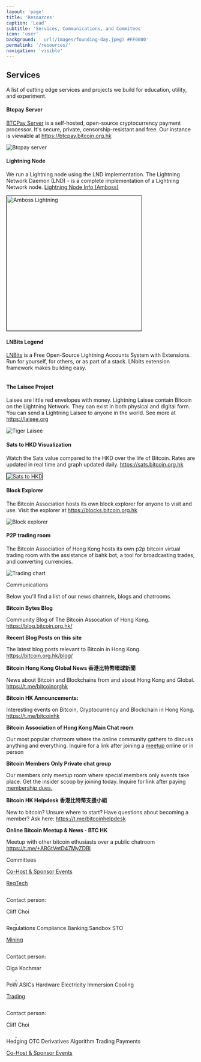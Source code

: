 ```yaml
---
layout: 'page'
title: 'Resources'
caption: 'Lead'
subtitle: 'Services, Communications, and Commitees'
icon: 'user'
background: ' url(/images/founding-day.jpeg) #FF0000'
permalink: '/resources/'
navigation: 'visible'
---
```


<div class="committees">
		<h2>Services</h2>
	<div>
			<p>A list of cutting edge services and projects we build for education, utility, and experiment.</p>
	</div>
</div>

<div class="join">
	<div class="first">
    	<div class="content">
			<h4>Btcpay Server</h4>
			<p><a href="https://btcpayserver.org" style="border:0px;margin-top: 0px;">BTCPay Server</a> is a self-hosted, open-source cryptocurrency payment processor. It's secure, private, censorship-resistant and free. Our instance is viewable at <a href="https://btcpay.bitcoin.org.hk" style="border:0px;margin-top: 0px;"> https://btcpay.bitcoin.org.hk </a></p>
		</div>
    	<img src="/images/btcpay.png" alt="Btcpay server">
   </div>
    <div class="first">
    	<div class="content">
			<h4>Lightning Node</h4>
			<p>We run a Lightning node using the LND implementation. The Lightning Network Daemon (LND) - is a complete implementation of a Lightning Network node. <a href="https://amboss.space/node/038ff6ec3fb52c23f1ea2f341bd7f9dd899766380750e4ce8c76bf12e11e1bf9a1"  style="border:0px;margin-top: 0px;"> Lightning Node Info (Amboss)</a></p>
		</div>
    	<img src="/images/amboss_ln_sm.png" style="border:1px solid #000" width="360" alt="Amboss Lightning">  
   </div>
	<div class="first">
    	<div class="content">
			<h4>LNBits Legend</h4>
			<p><a href="https://lnbits.com" style="border:0px;margin-top: 0px;"> LNBits</a> is a Free Open-Source Lightning Accounts System with Extensions. Run for yourself, for others, or as part of a stack. LNbits extension framework makes building easy. </p>
		</div>
    	<img src="/images/lnbits.png" alt="">  
   </div>
    <div class="first">
    	<div class="content">
			<h4>The Laisee Project</h4>
			<p>Laisee are little red envelopes with money. Lightning Laisee contain Bitcoin on the Lightning Network. They can exist in both physical and digital form. You can send a Lightning Laisee to anyone in the world. See more at <a href="https://laisee.org" style="border:0px;margin-top: 0px;"> https://laisee.org</a></p>
		</div>
    	<img src="/images/tiger_laisee.png" alt="Tiger Laisee">  
   </div>
    <div class="first">
    	<div class="content">
			<h4>Sats to HKD Visualization</h4>
			<p>Watch the Sats value compared to the HKD over the life of Bitcoin. Rates are updated in real time and graph updated daily. <a href="https://sats.bitcoin.org.hk" style="border:0px;margin-top: 0px;"> https://sats.bitcoin.org.hk </a></p>
		</div>
    	<img src="/images/sats_hkd.png" style="border:1px solid #000" alt="Sats to HKD">  
   </div>
    <div class="first">
    	<div class="content">
			<h4>Block Explorer</h4>
			<p>The Bitcoin Association hosts its own block explorer for anyone to visit and use. Visit the explorer at <a href="https://blocks.bitcoin.org.hk" style="border:0px;margin-top: 0px;">https://blocks.bitcoin.org.hk </a></p>
		</div>
    	<img src="/images/blocks.png" alt="Block explorer">  
   </div>
   <div class="first">
    	<div class="content">
			<h4>P2P trading room</h4>
			<p>The Bitcoin Association of Hong Kong hosts its own p2p bitcoin virtual trading room with the assistance of bahk bot, a tool for broadcasting trades, and converting currencies.</p>
		</div>
    	<img src="/images/comm5.png" alt="Trading chart">  
   </div>
</div>


<div class="committees">
	<div class="head">
		<p class="header">Communications</p>
	</div>
	<div>
		<p>Below you'll find a list of our news channels, blogs and chatrooms.</p>
	</div>
	<div class="contact">
		<div class="card">
	 		<div class="text">
				<div>
				<b>Bitcoin Bytes Blog </b> 
				<p>
				Community Blog of The Bitcoin Assocation of Hong Kong. <a href="https://blog.bitcoin.org.hk/">https://blog.bitcoin.org.hk/</a>
				</p>
				</div>
			<div>
				<b>Recent Blog Posts on this site</b>
				<p>
				The latest blog posts relevant to Bitcoin in Hong Kong.
				<a href="https://bitcoin.org.hk">https://bitcoin.org.hk/blog/</a>
				</p>
			</div>		
	</div>
	<div class="card">
	 <div class="text">
			<div>
			<b>Bitcoin Hong Kong Global News 香港比特幣環球新聞 </b>
			<p>
			News about Bitcoin and Blockchains from and about Hong Kong and Global. 
			<a href="https://t.me/bitcoinorghk">https://t.me/bitcoinorghk</a>
			</p>
			</div>
			<div>
			<b>Bitcoin HK Announcements: </b> 
			<p>
			Interesting events on Bitcoin, Cryptocurrency and Blockchain in Hong Kong. <a href="https://t.me/bitcoinhk">https://t.me/bitcoinhk</a>
			</p>
			</div>		
	</div>
	<div class="card">
		<div class="text">
			<div>
			<b>Bitcoin Association of Hong Kong Main Chat room </b> 
				<p> Our most popular chatroom where the online community gathers to discuss anything and everything. Inquire for a link after joining a <a href="/meetups"> meetup </a> online or in person	</p>
			</div>
			<div>
			<b>Bitcoin Members Only Private chat group</b>
			<p> Our members only meetup room where special members only events take place. Get the insider scoop by joining today. Inquire for link after paying <a href="/join/#join-member"> membership dues.</a></p>
			</div>
		</div>
	</div>
		<div class="card">
		<div class="text">
			<div>
			<b>Bitcoin HK Helpdesk 香港比特幣支援小組 </b> 
			<p> New to bitcoin? Unsure where to start? Have questions about becoming a member? 
				Ask here: <a href="https://t.me/bitcoinhelpdesk"> https://t.me/bitcoinhelpdesk</a></p>
			</div>
			<div>
				<b>Online Bitcoin Meetup & News - BTC HK </b> 
				<p> Meetup with other bitcoin ethusiasts over a public chatroom
				<a href="https://t.me/+ARGtVetD47MyZDBl"> https://t.me/+ARGtVetD47MyZDBl</a>
				</p>
			</div>
		</div>
	</div>
</div>

<div class="committees">
<div class="head">
	<p class="header">Committees</p>
	<a class="nbtn head_link" href="mailto:info@bitcoin.org.hk">Co-Host & Sponsor Events</a>
</div>

<div class="main">
	<div class="card">
		<div class="card-header show">
			<img src="/images/comm1.png" alt="">
			<a href="https://www.meetup.com/Bitcoin-HK/events/270269664/" class="card-date" target="_blank">
				<p>RegTech</p>
				<span>
					<img src="/images/card-calendar.svg" alt="">
				</span>
			</a>
		</div>
		<div class="contact">
			<div class="contact-person">
				<p>Contact person:</p>
				<span>Cliff Choi</span>
			</div>
			<div class="links">
				<a href="https://t.me/bitcoinhk" target="_blank">
					<svg width="24" height="24" viewBox="0 0 24 24" fill="none" xmlns="http://www.w3.org/2000/svg">
						<g clip-path="url(#clip0)">
						<path d="M9.41718 15.1814L9.02018 20.7654C9.58818 20.7654 9.83418 20.5214 10.1292 20.2284L12.7922 17.6834L18.3102 21.7244C19.3222 22.2884 20.0352 21.9914 20.3082 20.7934L23.9302 3.82141L23.9312 3.82041C24.2522 2.32441 23.3902 1.73941 22.4042 2.10641L1.11418 10.2574C-0.338822 10.8214 -0.316822 11.6314 0.867178 11.9984L6.31018 13.6914L18.9532 5.78041C19.5482 5.38641 20.0892 5.60441 19.6442 5.99841L9.41718 15.1814Z"/>
						</g>
						<defs>
						<clipPath id="clip0">
						<rect width="24" height="24" fill="white"/>
						</clipPath>
						</defs>
					</svg>
				</a>
				<a href="">
					<svg width="24" height="24" viewBox="0 0 24 24" fill="none" xmlns="http://www.w3.org/2000/svg">
						<g clip-path="url(#clip0)">
						<path d="M23.9938 24.0002V23.9992H23.9998V15.1972C23.9998 10.8912 23.0728 7.57422 18.0388 7.57422C15.6188 7.57422 13.9948 8.90222 13.3318 10.1612H13.2618V7.97622H8.48877V23.9992H13.4588V16.0652C13.4588 13.9762 13.8548 11.9562 16.4418 11.9562C18.9908 11.9562 19.0288 14.3402 19.0288 16.1992V24.0002H23.9938Z" />
						<path d="M0.395996 7.97656H5.372V23.9996H0.395996V7.97656Z" />
						<path d="M2.882 0C1.291 0 0 1.291 0 2.882C0 4.473 1.291 5.791 2.882 5.791C4.473 5.791 5.764 4.473 5.764 2.882C5.763 1.291 4.472 0 2.882 0V0Z" />
						</g>
						<defs>
						<clipPath id="clip0">
						<rect width="24" height="24" fill="white"/>
						</clipPath>
						</defs>
					</svg>
				</a>
			</div>
			<div class="tags">
				<span>Regulations</span>
				<span>Compliance</span>
				<span>Banking</span>
				<span>Sandbox</span>
				<span>STO</span>
			</div>
		</div>
	</div>
	<div class="card">
		<div class="card-header">
			<img src="/images/comm2.png" alt="">
			<a href="/committees/mining/" class="card-date" target="_blank">
				<p>Mining</p>
				<span>
					<img src="/images/card-calendar.svg" alt="">
				</span>
			</a>
		</div>
		<div class="contact">
			<div class="contact-person">
				<p>Contact person:</p>
				<span>Olga Kochmar</span>
			</div>
			<div class="links">
				<a href="https://t.me/bitcoinhk" target="_blank">
					<svg width="24" height="24" viewBox="0 0 24 24" fill="none" xmlns="http://www.w3.org/2000/svg">
						<g clip-path="url(#clip0)">
						<path d="M9.41718 15.1814L9.02018 20.7654C9.58818 20.7654 9.83418 20.5214 10.1292 20.2284L12.7922 17.6834L18.3102 21.7244C19.3222 22.2884 20.0352 21.9914 20.3082 20.7934L23.9302 3.82141L23.9312 3.82041C24.2522 2.32441 23.3902 1.73941 22.4042 2.10641L1.11418 10.2574C-0.338822 10.8214 -0.316822 11.6314 0.867178 11.9984L6.31018 13.6914L18.9532 5.78041C19.5482 5.38641 20.0892 5.60441 19.6442 5.99841L9.41718 15.1814Z"/>
						</g>
						<defs>
						<clipPath id="clip0">
						<rect width="24" height="24" fill="white"/>
						</clipPath>
						</defs>
					</svg>
				</a>
				<a href="">
					<svg width="24" height="24" viewBox="0 0 24 24" fill="none" xmlns="http://www.w3.org/2000/svg">
						<g clip-path="url(#clip0)">
						<path d="M23.9938 24.0002V23.9992H23.9998V15.1972C23.9998 10.8912 23.0728 7.57422 18.0388 7.57422C15.6188 7.57422 13.9948 8.90222 13.3318 10.1612H13.2618V7.97622H8.48877V23.9992H13.4588V16.0652C13.4588 13.9762 13.8548 11.9562 16.4418 11.9562C18.9908 11.9562 19.0288 14.3402 19.0288 16.1992V24.0002H23.9938Z" />
						<path d="M0.395996 7.97656H5.372V23.9996H0.395996V7.97656Z" />
						<path d="M2.882 0C1.291 0 0 1.291 0 2.882C0 4.473 1.291 5.791 2.882 5.791C4.473 5.791 5.764 4.473 5.764 2.882C5.763 1.291 4.472 0 2.882 0V0Z" />
						</g>
						<defs>
						<clipPath id="clip0">
						<rect width="24" height="24" fill="white"/>
						</clipPath>
						</defs>
					</svg>
				</a>
			</div>
			<div class="tags">
				<span>PoW</span>
				<span>ASICs</span>
				<span>Hardware</span>
				<span>Electricity</span>
				<span>Immersion Cooling</span>
			</div>
		</div>
	</div>
	<div class="card">
		<div class="card-header">
			<img src="/images/comm5.png" alt="">
			<a href="https://t.me/bitcoinhk" class="card-date" target="_blank">
				<p>Trading </p>
				<span>
					<img src="/images/card-calendar.svg" alt="">
				</span>
			</a>
		</div>
		<div class="contact">
			<div class="contact-person">
				<p>Contact person:</p>
				<span>Cliff Choi </span>
			</div>
			<div class="links">
				<a href="https://t.me/bitcoinhk" target="_blank">
					<svg width="24" height="24" viewBox="0 0 24 24" fill="none" xmlns="http://www.w3.org/2000/svg">
						<g clip-path="url(#clip0)">
						<path d="M9.41718 15.1814L9.02018 20.7654C9.58818 20.7654 9.83418 20.5214 10.1292 20.2284L12.7922 17.6834L18.3102 21.7244C19.3222 22.2884 20.0352 21.9914 20.3082 20.7934L23.9302 3.82141L23.9312 3.82041C24.2522 2.32441 23.3902 1.73941 22.4042 2.10641L1.11418 10.2574C-0.338822 10.8214 -0.316822 11.6314 0.867178 11.9984L6.31018 13.6914L18.9532 5.78041C19.5482 5.38641 20.0892 5.60441 19.6442 5.99841L9.41718 15.1814Z"/>
						</g>
						<defs>
						<clipPath id="clip0">
						<rect width="24" height="24" fill="white"/>
						</clipPath>
						</defs>
					</svg>
				</a>
				<a href="" target="_blank">
					<svg width="24" height="24" viewBox="0 0 24 24" fill="none" xmlns="http://www.w3.org/2000/svg">
						<g clip-path="url(#clip0)">
						<path d="M23.9938 24.0002V23.9992H23.9998V15.1972C23.9998 10.8912 23.0728 7.57422 18.0388 7.57422C15.6188 7.57422 13.9948 8.90222 13.3318 10.1612H13.2618V7.97622H8.48877V23.9992H13.4588V16.0652C13.4588 13.9762 13.8548 11.9562 16.4418 11.9562C18.9908 11.9562 19.0288 14.3402 19.0288 16.1992V24.0002H23.9938Z" />
						<path d="M0.395996 7.97656H5.372V23.9996H0.395996V7.97656Z" />
						<path d="M2.882 0C1.291 0 0 1.291 0 2.882C0 4.473 1.291 5.791 2.882 5.791C4.473 5.791 5.764 4.473 5.764 2.882C5.763 1.291 4.472 0 2.882 0V0Z" />
						</g>
						<defs>
						<clipPath id="clip0">
						<rect width="24" height="24" fill="white"/>
						</clipPath>
						</defs>
						</svg>
				</a>
			</div>
			<div class="tags">
				<span>Hedging</span>
				<span>OTC</span>
				<span>Derivatives</span>
				<span>Algorithm Trading</span>
				<span>Payments</span>
			</div>
		</div>
	</div>
</div>

<a class="nbtn foot_link" href="mailto:info@bitcoin.org.hk">Co-Host & Sponsor Events</a>

</div>
